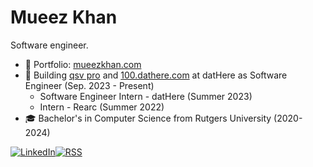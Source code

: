 # Mueez Khan

Software engineer.

- 📂 Portfolio: [mueezkhan.com](https://www.mueezkhan.com)
- 💼 Building [qsv pro](https://qsvpro.dathere.com) and [100.dathere.com](https://100.dathere.com) at datHere as Software Engineer (Sep. 2023 - Present)
  -  Software Engineer Intern - datHere (Summer 2023)
  - Intern - Rearc (Summer 2022)
- 🎓 Bachelor's in Computer Science from Rutgers University (2020-2024)

<div style="display: flex;">
  <a href="https://www.linkedin.com/in/mueez-khan/"><img alt="LinkedIn" src="https://github.com/rzmk/rzmk/assets/30333942/9715bbf9-757d-4584-a6bd-1526aee40e48" /></a>
  <a href="https://mueezkhan.com/rss.xml"><img alt="RSS" src="https://github.com/rzmk/rzmk/assets/30333942/d0b0c62f-e554-4a3b-a231-2450fdba44fe" /></a>
</div>
